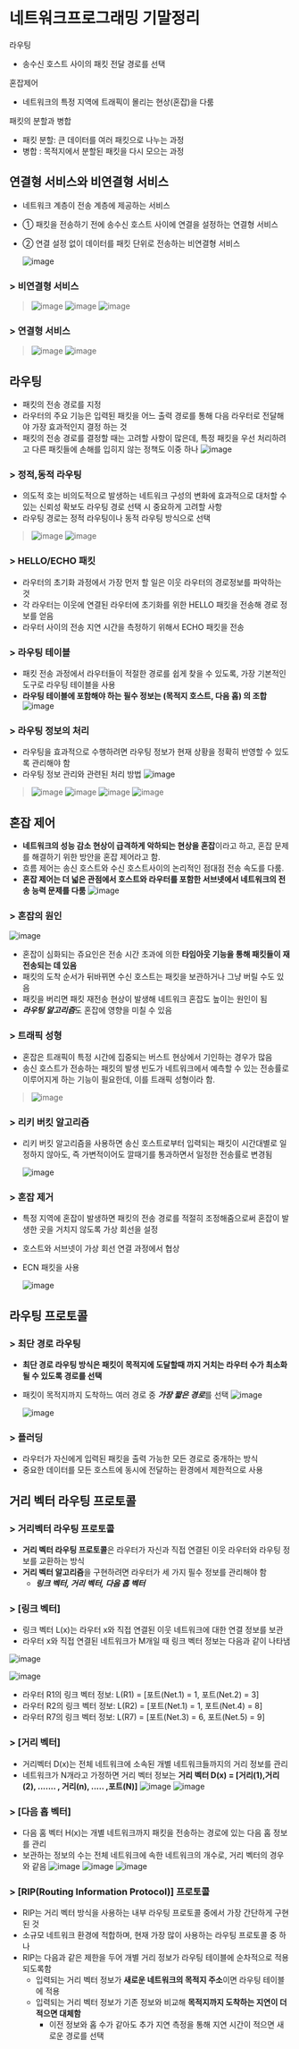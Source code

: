 # 네트워크프로그래밍 기말정리
라우팅
  - 송수신 호스트 사이의 패킷 전달 경로를 선택

혼잡제어
  - 네트워크의 특정 지역에 트래픽이 몰리는 현상(혼잡)을 다룸

패킷의 분할과 병합
  - 패킷 분할: 큰 데이터를 여러 패킷으로 나누는 과정
  - 병합 : 목적지에서 분할된 패킷을 다시 모으는 과정

## 연결형 서비스와 비연결형 서비스
- 네트워크 계층이 전송 계층에 제공하는 서비스
 - ① 패킷을 전송하기 전에 송수신 호스트 사이에 연결을 설정하는 연결형 서비스
 - ② 연결 설정 없이 데이터를 패킷 단위로 전송하는 비연결형 서비스
 
   ![image](https://user-images.githubusercontent.com/85292541/206193857-28e697fd-d68e-422b-ab9a-b9a5a8366840.png)
   
### > 비연결형 서비스
>![image](https://user-images.githubusercontent.com/85292541/206194732-4baf0b58-8dde-4d87-995e-6b05a96b18bb.png)
![image](https://user-images.githubusercontent.com/85292541/206194783-6fdfe756-d55d-4142-8de2-588952fe04f4.png)
![image](https://user-images.githubusercontent.com/85292541/206194566-949fb124-3271-4d27-a3ed-4f2146a398e4.png)

### > 연결형 서비스
>![image](https://user-images.githubusercontent.com/85292541/206195001-52298a11-6784-4bc5-b6be-5283f4f68840.png)
![image](https://user-images.githubusercontent.com/85292541/206195088-578aaefb-3f42-43a5-9845-e3439171a50a.png)

## 라우팅
- 패킷의 전송 경로를 지정
- 라우터의 주요 기능은 입력된 패킷을 어느 출력 경로를 통해 다음 라우터로 전달해야 가장 효과적인지 결정 하는 것
- 패킷의 전송 경로를 결정할 때는 고려할 사항이 많은데, 특정 패킷을 우선 처리하려고 다른 패킷들에 손해를 입히지 않는 정책도 이중 하나
![image](https://user-images.githubusercontent.com/85292541/206196569-d00f807a-9fb4-4ab8-85e8-7ed33155ce5c.png)

### > 정적,동적 라우팅
- 의도적 호는 비의도적으로 발생하는 네트워크 구성의 변화에 효과적으로 대처할 수 있는 신뢰성 확보도 라우팅 경로 선택 시 중요하게 고려할 사항
- 라우팅 경로는 정적 라우팅이나 동적 라우팅 방식으로 선택
>![image](https://user-images.githubusercontent.com/85292541/206197467-8920053f-1a39-4b40-a3ad-aa4e645ce721.png)
![image](https://user-images.githubusercontent.com/85292541/206197789-487b8331-391f-40f7-8fd6-4734b3078c1b.png)

### > HELLO/ECHO 패킷
- 라우터의 초기화 과정에서 가장 먼저 할 일은 이웃 라우터의 경로정보를 파악하는 것
- 각 라우터는 이웃에 연결된 라우터에 초기화를 위한 HELLO 패킷을 전송해 경로 정보를 얻음
- 라우터 사이의 전송 지연 시간을 측정하기 위해서 ECHO 패킷을 전송

### > 라우팅 테이블
- 패킷 전송 과정에서 라우터들이 적절한 경로를 쉽게 찾을 수 있도록, 가장 기본적인 도구로 라우팅 테이블을 사용
- **라우팅 테이블에 포함해야 하는 필수 정보는 (목적지 호스트, 다음 홉) 의 조합**
![image](https://user-images.githubusercontent.com/85292541/206204122-bb64505f-d2e7-43b2-9003-ada718160059.png)

### > 라우팅 정보의 처리
- 라우팅을 효과적으로 수행하려면 라우팅 정보가 현재 상황을 정확히 반영할 수 있도록 관리해야 함
- 라우팅 정보 관리와 관련된 처리 방법
![image](https://user-images.githubusercontent.com/85292541/206208691-6335ad74-0e9e-422b-9d3d-02755e1d8c16.png)


>![image](https://user-images.githubusercontent.com/85292541/206211094-3eab3287-1157-4e3c-9113-2445c8bb2cc6.png)
![image](https://user-images.githubusercontent.com/85292541/206211149-0a6ffdd7-00c5-40e3-9105-96dc8da6e59e.png)
![image](https://user-images.githubusercontent.com/85292541/206211227-44a84c39-59e9-42dc-8cdb-642a523829a9.png)
![image](https://user-images.githubusercontent.com/85292541/206211301-9d05d9f2-b6cd-48a6-9ee4-4f3b532369f8.png)

  ## 혼잡 제어
- **네트워크의 성능 감소 현상이 급격하게 악하되는 현상을 혼잡**이라고 하고, 혼잡 문제를 해결하기 위한 방안을 혼잡 제어라고 함.
- 흐름 제어는 송신 호스트와 수신 호스트사이의 논리적인 점대점 전송 속도를 다룸.
- **혼잡 제어는 더 넓은 관점에서 호스트와 라우터를 포함한 서브넷에서 네트워크의 전송 능력 문제를 다룸**
![image](https://user-images.githubusercontent.com/85292541/206431866-e1568e4d-88ae-4309-bea6-a41e1f9b6248.png)

### > 혼잡의 원인
![image](https://user-images.githubusercontent.com/85292541/206432449-5a96a01c-37ff-4c8f-88a5-f5f81005ae7c.png)
- 혼잡이 심화되는 쥬요인은 전송 시간 초과에 의한 **타임아웃 기능을 통해 패킷들이 재전송되는 데 있음**
- 패킷의 도착 순서가 뒤바뀌면 수신 호스트는 패킷을 보관하거나 그냥 버릴 수도 있음
- 패킷을 버리면 패킷 재전송 현상이 발생해 네트워크 혼잡도 높이는 원인이 됨
- ***라우팅 알고리즘***도 혼잡에 영향을 미칠 수 있음

### > 트래픽 성형
- 혼잡은 트래픽이 특정 시간에 집중되는 버스트 현상에서 기인하는 경우가 많음
- 송신 호스트가 전송하는 패킷의 발생 빈도가 네트워크에서 예측할 수 있는 전송률로 이루어지게 하는 기능이 필요한데, 이를 트래픽 성형이라 함.
> ![image](https://user-images.githubusercontent.com/85292541/206433734-b9467580-f961-45b3-aca8-49e533f529b8.png)

### > 리키 버킷 알고리즘
- 리키 버킷 알고리즘을 사용하면 송신 호스트로부터 입력되는 패킷이 시간대별로 일정하지 않아도, 즉 가변적이어도 깔때기를 통과하면서 일정한 전송률로 변경됨

    ![image](https://user-images.githubusercontent.com/85292541/206434649-a63381d8-e365-4cf9-92b4-51d1b9b9a5fb.png)

### > 혼잡 제거
- 특정 지역에 혼잡이 발생하면 패킷의 전송 경로를 적절히 조정해줌으로써 혼잡이 발생한 곳을 거치지 않도록 가상 회선을 설정
- 호스트와 서브넷이 가상 회선 연결 과정에서 협상
- ECN 패킷을 사용

    ![image](https://user-images.githubusercontent.com/85292541/206434919-b48bbc41-a369-437b-ba51-7e812f4ba94a.png)

## 라우팅 프로토콜

### > 최단 경로 라우팅
- **최단 경로 라우팅 방식은 패킷이 목적지에 도달할때 까지 거치는 라우터 수가 최소화될 수 있도록 경로를 선택**
- 패킷이 목적지까지 도착하느 여러 경로 중 ***가장 짧은 경로***를 선택
    ![image](https://user-images.githubusercontent.com/85292541/206435536-9fa5abed-0fcf-4f13-82f9-f288cd6ef0e2.png)

    ![image](https://user-images.githubusercontent.com/85292541/206435769-50a601a9-e668-414e-832a-ddf4352716e1.png)

### > 플러딩
- 라우터가 자신에게 입력된 패킷을 출력 가능한 모든 경로로 중개하는 방식
- 중요한 데이터를 모든 호스트에 동시에 전달하는 환경에서 제한적으로 사용

## 거리 벡터 라우팅 프로토콜

### > 거리벡터 라우팅 프로토콜
- **거리 벡터 라우팅 프로토콜**은 라우터가 자신과 직접 연결된 이웃 라우터와 라우팅 정보를 교환하는 방식
- **거리 벡터 알고리즘**을 구현하려면 라우터가 세 가지 필수 정보를 관리해야 함
    - ***링크 벡터, 거리 벡터, 다음 홉 벡터***

### > [링크 벡터]
- 링크 벡터 L(x)는 라우터 x와 직접 연결된 이웃 네트워크에 대한 연결 정보를 보관
- 라우터 x와 직접 연결된 네트워크가 M개일 때 링크 벡터 정보는 다음과 같이 나타냄
      
![image](https://user-images.githubusercontent.com/85292541/206437649-4a63b19e-04fa-4525-8c86-6e8dd20f2047.png)
                                                                                                        
![image](https://user-images.githubusercontent.com/85292541/206438309-fbc86ac7-04de-4e61-8128-d27c34f3720c.png) 
- 라우터 R1의 링크 벡터 정보: L(R1) = [포트(Net.1) = 1, 포트(Net.2) = 3]
- 라우터 R2의 링크 벡터 정보: L(R2) = [포트(Net.1) = 1, 포트(Net.4) = 8]
- 라우터 R7의 링크 벡터 정보: L(R7) = [포트(Net.3) = 6, 포트(Net.5) = 9]

### > [거리 벡터]
- 거리벡터 D(x)는 전체 네트워크에 소속된 개별 네트워크들까지의 거리 정보를 관리
- 네트워크가 N개라고 가정하면 거리 벡터 정보는 **거리 벡터 D(x) = [거리(1),거리(2), ....... , 거리(n), ..... ,포트(N)]**
![image](https://user-images.githubusercontent.com/85292541/206440351-89147399-219f-4f25-aaab-b6d5d22572be.png)
           ![image](https://user-images.githubusercontent.com/85292541/206440555-80db8838-615b-406e-8f96-71d6fe4bd6a3.png)

### > [다음 홉 벡터]
- 다음 홈 벡터 H(x)는 개별 네트워크까지 패킷을 전송하는 경로에 있는 다음 홉 정보를 관리
- 보관하는 정보의 수는 전체 네트워크에 속한 네트워크의 개수로, 거리 벡터의 경우와 같음
![image](https://user-images.githubusercontent.com/85292541/206440979-2922543e-1e54-4835-a503-e539aab0cfc8.png)
![image](https://user-images.githubusercontent.com/85292541/206443426-0ad9e3ea-ffc9-4564-9682-a884af4c74d0.png)
      ![image](https://user-images.githubusercontent.com/85292541/206443474-4881f66a-3168-4edc-b5b2-1c8574f240d1.png)

### > [RIP(Routing Information Protocol)] 프로토콜
- RIP는 거리 벡터 방식을 사용하는 내부 라우팅 프로토콜 중에서 가장 간단하게 구현된 것
- 소규모 네트워크 환경에 적합하며, 현재 가장 많이 사용하는 라우팅 프로토콜 중 하나
- RIP는 다음과 같은 제한을 두어 개별 거리 정보가 라우팅 테이블에 순차적으로 적용되도록함 
    - 입력되는 거리 벡터 정보가 **새로운 네트워크의 목적지 주소**이면 라우팅 테이블에 적용
    - 입력되는 거리 벡터 정보가 기존 정보와 비교해 **목적지까지 도착하는 지연이 더 적으면 대체함**
        - 이전 정보와 홉 수가 같아도 추가 지연 측정을 통해 지연 시간이 적으면 새로운 경로를 선택
      
